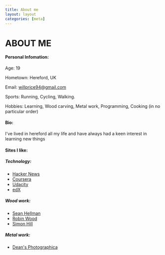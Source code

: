 ```yaml
---
title: About me
layout: layout
categories: [meta]
---
```

# ABOUT ME #
#### Personal Infomation: ####
Age: 19

Hometown: Hereford, UK

Email: willprice94@gmail.com

Sports: Running, Cycling, Walking.

Hobbies: Learning, Wood carving, Metal work, Programming, Cooking (in no particular order)


#### Bio: ####
I've lived in hereford all my life and have always had a keen interest in learning new things

#### Sites I like: ####

##### Technology: #####
- [Hacker News](news.ycombinator.com)
- [Coursera](www.coursera.org) 
- [Udacity](www.udacity.com)
- [edX](www.edx.org)

##### Wood work: #####
- [Sean Hellman](http://seanhellman.blogspot.co.uk/)
- [Robin Wood](http://www.robin-wood.co.uk/)
- [Simon Hill](http://simonhillgreenwoodwork.blogspot.co.uk/)

##### Metal work: #####
- [Dean's Photographica](http://www.deansphotographica.com/machining/projects/projects.html)
